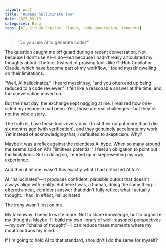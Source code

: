 ```yaml
---
layout: post
title: "Humans hallucinate too"
date: 2025-03-10
categories: Blog
tags: [AI, GitHub Copilot, Claude, code-generation, thoughts]
---
```


> "Do you use AI to generate code?"

The question caught me off guard during a recent conversation. Not because I don’t use AI—I do—but because I hadn’t really articulated my thoughts about it before. Instead of praising tools like GitHub Copilot or Claude, which have become part of my workflow, I found myself dwelling on their limitations.

"Well, AI hallucinates," I heard myself say, "and you often end up being reduced to a code reviewer." It felt like a reasonable answer at the time, and the conversation moved on.

But the next day, the exchange kept nagging at me. I realized how one-sided my response had been. Yes, those are real challenges—but they're not the whole story.

The truth is, I use these tools every day. I trust their output more than I did six months ago (with verification), and they genuinely accelerate my work. Yet instead of acknowledging that, I defaulted to skepticism. Why?

Maybe it was a reflex against the relentless AI hype. When so many around me seems sold on AI's "limitless potential," I feel an obligation to point out the limitations. But in doing so, I ended up misrepresenting my own experience.

And then it hit me: wasn't this exactly what I had criticized AI for?

AI "hallucinates"—it produces confident, plausible output that doesn't always align with reality. But here I was, a human, doing the same thing. I offered a neat, confident answer that didn't fully reflect what I actually thought. I had, in effect, hallucinated.

The irony wasn't lost on me.

My takeaway: I need to write more. Not to share knowledge, but to organize my thoughts. Maybe if I build my own library of well-reasoned perspectives—my own "chains of thought"—I can reduce these moments where my mouth outruns my mind.

If I'm going to hold AI to that standard, shouldn't I do the same for myself?